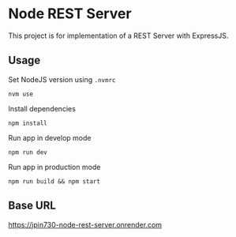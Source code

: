 # Node REST Server

This project is for implementation of a REST Server with ExpressJS.

## Usage

Set NodeJS version using `.nvmrc`

```
nvm use
```

Install dependencies

```
npm install
```

Run app in develop mode

```
npm run dev
```

Run app in production mode

```
npm run build && npm start
```

## Base URL

https://jpin730-node-rest-server.onrender.com

